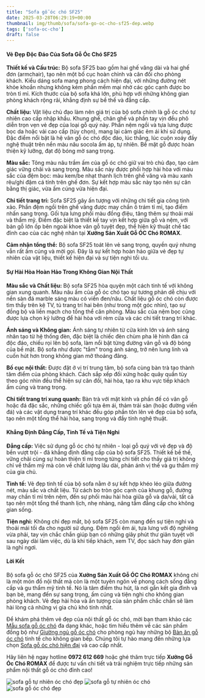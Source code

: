 ```yaml
---
title: "Sofa gỗ óc chó SF25"
date: 2025-03-28T06:29:19+00:00
thumbnail: img/thumb/sofa/sofa-go-oc-cho-sf25-dep.webp
tags: ['sofa-oc-cho']
draft: false
---
```

#### **Vẻ Đẹp Độc Đáo Của Sofa Gỗ Óc Chó SF25**

**Thiết kế và Cấu trúc:** Bộ sofa SF25 bao gồm hai ghế văng dài và hai ghế đơn (armchair), tạo nên một bố cục hoàn chỉnh và cân đối cho phòng khách. Kiểu dáng sofa mang phong cách hiện đại, với những đường nét khỏe khoắn nhưng không kém phần mềm mại nhờ các góc cạnh được bo tròn tỉ mỉ. Kích thước của bộ sofa khá lớn, phù hợp với những không gian phòng khách rộng rãi, khẳng định sự bề thế và đẳng cấp.

**Chất liệu:** Vật liệu chủ đạo làm nên giá trị của bộ sofa chính là gỗ óc chó tự nhiên cao cấp nhập khẩu. Khung ghế, chân ghế và phần tay vịn đều phô diễn trọn vẹn vẻ đẹp của loại gỗ quý này. Phần nệm ngồi và tựa lưng được bọc da hoặc vải cao cấp (tùy chọn), mang lại cảm giác êm ái khi sử dụng. Đặc điểm nổi bật là hệ vân gỗ óc chó độc đáo, lúc thẳng, lúc cuộn xoáy đầy nghệ thuật trên nền màu nâu socola ấm áp, tự nhiên. Bề mặt gỗ được hoàn thiện kỹ lưỡng, đạt độ bóng mờ sang trọng.

**Màu sắc:** Tông màu nâu trầm ấm của gỗ óc chó giữ vai trò chủ đạo, tạo cảm giác vững chãi và sang trọng. Màu sắc này được phối hợp hài hòa với màu sắc của đệm bọc: màu kem/be nhạt thanh lịch trên ghế văng và màu xanh rêu/ghi đậm cá tính trên ghế đơn. Sự kết hợp màu sắc này tạo nên sự cân bằng thị giác, vừa ấm cúng vừa hiện đại.

**Chi tiết trang trí:** Sofa SF25 gây ấn tượng với những chi tiết gia công tinh xảo. Phần đệm ngồi trên ghế văng được may chần ô trám tỉ mỉ, tạo điểm nhấn sang trọng. Gối tựa lưng phối màu đồng điệu, tăng thêm sự thoải mái và thẩm mỹ. Điểm đặc biệt là thiết kế tay vịn kết hợp giữa gỗ và nệm, với bản gỗ lớn ốp bên ngoài khoe vân gỗ tuyệt đẹp, thể hiện kỹ thuật chế tác đỉnh cao của các nghệ nhân tại **Xưởng Sản Xuất Gỗ ÓC Chó ROMAX**.

**Cảm nhận tổng thể:** Bộ sofa SF25 toát lên vẻ sang trọng, quyền quý nhưng vẫn rất ấm cúng và mời gọi. Đây là sự kết hợp hoàn hảo giữa vẻ đẹp tự nhiên của vật liệu, thiết kế hiện đại và sự tiện nghi tối ưu.

#### **Sự Hài Hòa Hoàn Hảo Trong Không Gian Nội Thất**

**Màu sắc và Chất liệu:** Bộ sofa SF25 hòa quyện một cách tinh tế với không gian xung quanh. Màu nâu ấm của gỗ óc chó tạo sự tương phản dễ chịu với nền sàn đá marble sáng màu có viền đen/nâu. Chất liệu gỗ óc chó còn được tìm thấy trên kệ TV, tủ trang trí hai bên (như trong một góc nhìn), tạo sự đồng bộ và liền mạch cho tổng thể căn phòng. Màu sắc của nệm bọc cũng được lựa chọn kỹ lưỡng để hài hòa với rèm cửa và các chi tiết trang trí khác.

**Ánh sáng và Không gian:** Ánh sáng tự nhiên từ cửa kính lớn và ánh sáng nhân tạo từ hệ thống đèn, đặc biệt là chiếc đèn chùm pha lê hình đàn cá độc đáo, chiếu rọi lên bộ sofa, làm nổi bật từng đường vân gỗ và độ bóng của bề mặt. Bộ sofa như được "tắm" trong ánh sáng, trở nên lung linh và cuốn hút hơn trong không gian mở thoáng đãng.

**Bố cục nội thất:** Được đặt ở vị trí trung tâm, bộ sofa cùng bàn trà tạo thành tâm điểm của phòng khách. Cách sắp xếp đối xứng hoặc quây quần tùy theo góc nhìn đều thể hiện sự cân đối, hài hòa, tạo ra khu vực tiếp khách ấm cúng và trang trọng.

**Chi tiết trang trí xung quanh:** Bàn trà với mặt kính và phần đế có vân gỗ hoặc đá đặc sắc, những chiếc gối tựa êm ái, thảm trải sàn (hoặc đường viền đá) và các vật dụng trang trí khác đều góp phần tôn lên vẻ đẹp của bộ sofa, tạo nên một tổng thể hài hòa, sang trọng và đầy tính nghệ thuật.

#### **Khẳng Định Đẳng Cấp, Tinh Tế và Tiện Nghi**

**Đẳng cấp:** Việc sử dụng gỗ óc chó tự nhiên - loại gỗ quý với vẻ đẹp và độ bền vượt trội - đã khẳng định đẳng cấp của bộ sofa SF25. Thiết kế bề thế, vững chãi cùng sự hoàn thiện tỉ mỉ trong từng chi tiết cho thấy giá trị không chỉ về thẩm mỹ mà còn về chất lượng lâu dài, phản ánh vị thế và gu thẩm mỹ của gia chủ.

**Tinh tế:** Vẻ đẹp tinh tế của bộ sofa nằm ở sự kết hợp khéo léo giữa đường nét, màu sắc và chất liệu. Từ cách bo tròn góc cạnh của khung gỗ, đường may chần tỉ mỉ trên nệm, đến sự phối màu hài hòa giữa gỗ và da/vải, tất cả tạo nên một tổng thể thanh lịch, nhẹ nhàng, nâng tầm đẳng cấp cho không gian sống.

**Tiện nghi:** Không chỉ đẹp mắt, bộ sofa SF25 còn mang đến sự tiện nghi và thoải mái tối đa cho người sử dụng. Đệm ngồi êm ái, tựa lưng với độ nghiêng vừa phải, tay vịn chắc chắn giúp bạn có những giây phút thư giãn tuyệt vời sau ngày dài làm việc, dù là khi tiếp khách, xem TV, đọc sách hay đơn giản là nghỉ ngơi.

#### **Lời Kết**

Bộ sofa gỗ óc chó SF25 của **Xưởng Sản Xuất Gỗ ÓC Chó ROMAX** không chỉ là một món đồ nội thất mà còn là một tuyên ngôn về phong cách sống đẳng cấp và gu thẩm mỹ tinh tế. Nó là tâm điểm thu hút, là nơi gắn kết gia đình và bạn bè, mang đến sự sang trọng, ấm cúng và tiện nghi cho không gian phòng khách. Vẻ đẹp hài hòa và ấn tượng của sản phẩm chắc chắn sẽ làm hài lòng cả những vị gia chủ khó tính nhất.

Để khám phá thêm vẻ đẹp của nội thất gỗ óc chó, mời bạn tham khảo các [Mẫu sofa gỗ óc chó](https://romax.vn/danh-muc/phong-khach/sofa-go-oc-cho/) đa dạng khác, hoặc tìm hiểu thêm về các sản phẩm đồng bộ như [Giường ngủ gỗ óc chó](https://romax.vn/danh-muc/phong-ngu/giuong-go-oc-cho/) cho phòng ngủ hay những bộ [Bàn ăn gỗ óc chó](https://romax.vn/danh-muc/phong-bep/ban-an-go-oc-cho/) tinh tế cho không gian bếp. Chúng tôi tự hào mang đến những lựa chọn [Sofa gỗ óc chó hiện đại](https://romax.vn/danh-muc/phong-khach/sofa-go-oc-cho/) và cao cấp nhất.

Hãy liên hệ ngay hotline **0972 612 669** hoặc ghé thăm trực tiếp **Xưởng Gỗ Óc Chó ROMAX** để được tư vấn chi tiết và trải nghiệm trực tiếp những sản phẩm nội thất gỗ óc chó đỉnh cao!

![sofa gỗ tự nhiên óc chó đẹp](/img/sofa/sf25/sofa-go-oc-cho-sf25-1.webp)
![sofa gỗ tự nhiên óc chó](/img/sofa/sf25/sofa-go-oc-cho-sf25-2.webp)
![sofa gỗ óc chó đẹp](/img/sofa/sf25/sofa-go-oc-cho-sf25-3.webp)